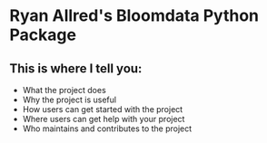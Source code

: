 # Ryan Allred's Bloomdata Python Package

## This is where I tell you:

- What the project does
- Why the project is useful
- How users can get started with the project
- Where users can get help with your project
- Who maintains and contributes to the project
